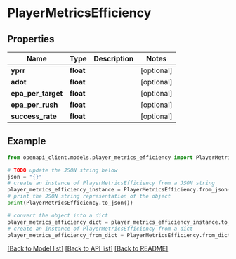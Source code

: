 # PlayerMetricsEfficiency


## Properties

Name | Type | Description | Notes
------------ | ------------- | ------------- | -------------
**yprr** | **float** |  | [optional] 
**adot** | **float** |  | [optional] 
**epa_per_target** | **float** |  | [optional] 
**epa_per_rush** | **float** |  | [optional] 
**success_rate** | **float** |  | [optional] 

## Example

```python
from openapi_client.models.player_metrics_efficiency import PlayerMetricsEfficiency

# TODO update the JSON string below
json = "{}"
# create an instance of PlayerMetricsEfficiency from a JSON string
player_metrics_efficiency_instance = PlayerMetricsEfficiency.from_json(json)
# print the JSON string representation of the object
print(PlayerMetricsEfficiency.to_json())

# convert the object into a dict
player_metrics_efficiency_dict = player_metrics_efficiency_instance.to_dict()
# create an instance of PlayerMetricsEfficiency from a dict
player_metrics_efficiency_from_dict = PlayerMetricsEfficiency.from_dict(player_metrics_efficiency_dict)
```
[[Back to Model list]](../README.md#documentation-for-models) [[Back to API list]](../README.md#documentation-for-api-endpoints) [[Back to README]](../README.md)


